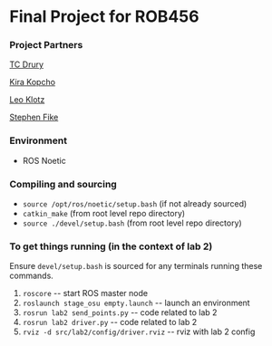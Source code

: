 # Final Project for ROB456
### Project Partners
[TC Drury](https://github.com/druryt)

[Kira Kopcho](https://github.com/kira-the-engineer)

[Leo Klotz](https://github.com/Leopold-Klotz)

[Stephen Fike](https://github.com/traveno)

### Environment
* ROS Noetic

### Compiling and sourcing
* `source /opt/ros/noetic/setup.bash` (if not already sourced)
* `catkin_make` (from root level repo directory)
* `source ./devel/setup.bash` (from root level repo directory)

### To get things running (in the context of lab 2)
Ensure `devel/setup.bash` is sourced for any terminals running these commands.
1. `roscore` -- start ROS master node
2. `roslaunch stage_osu empty.launch` -- launch an environment
3. `rosrun lab2 send_points.py` -- code related to lab 2
4. `rosrun lab2 driver.py` -- code related to lab 2
5. `rviz -d src/lab2/config/driver.rviz` -- rviz with lab 2 config